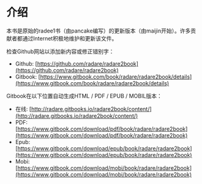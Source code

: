# 介绍

本书是原始的radee1书（由pancake编写）的更新版本（由maijin开始）。许多贡献者都通过Internet积极地维护和更新该文件。

检查Github网站以添加新内容或修正错别字：

* Github: [https://github.com/radare/radare2book](https://github.com/radare/radare2book)
* Gitbook: [https://www.gitbook.com/book/radare/radare2book/details](https://www.gitbook.com/book/radare/radare2book/details)

Gitbook在以下位置自动生成HTML / PDF / EPUB / MOBIL版本：

* 在线: [http://radare.gitbooks.io/radare2book/content/](http://radare.gitbooks.io/radare2book/content/)
* PDF: [https://www.gitbook.com/download/pdf/book/radare/radare2book](https://www.gitbook.com/download/pdf/book/radare/radare2book)
* Epub: [https://www.gitbook.com/download/epub/book/radare/radare2book](https://www.gitbook.com/download/epub/book/radare/radare2book)
* Mobi: [https://www.gitbook.com/download/mobi/book/radare/radare2book](https://www.gitbook.com/download/mobi/book/radare/radare2book)

